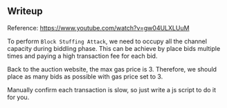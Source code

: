 ## Writeup

Reference: https://www.youtube.com/watch?v=gw04ULXLUuM

To perform `Block Stuffing Attack`, we need to occupy all the channel capacity during biddling phase. This can be achieve by place bids multiple times and paying a high transaction fee for each bid.

Back to the auction website, the max gas price is 3. Therefore, we should place as many bids as possible with gas price set to 3.

Manually confirm each transaction is slow, so just write a js script to do it for you.
